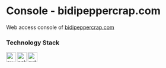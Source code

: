 # Console - bidipeppercrap.com

Web access console of [bidipeppercrap.com](https://bidipeppercrap.com/)

### Technology Stack
[<img align="left" width="26px" src="https://svelte.dev/favicon.png" alt="svelte">][svelte]
[<img align="left" width="26px" src="https://www.netlify.com/img/press/logos/logomark.png" alt="netlify">][netlify]
[<img align="left" width="26px" src="https://cdn.auth0.com/website/press/resources/auth0-glyph.svg" alt="auth0">][auth0]

[svelte]: https://svelte.dev/
[netlify]: https://netlify.com/
[auth0]: https://auth0.com/